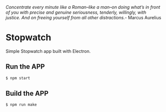 _Concentrate every minute like a Roman–like a man–on doing what’s in front of you with precise and genuine seriousness, tenderly, willingly, with justice. And on freeing yourself from all other distractions._-  Marcus Aurelius

# Stopwatch 

Simple Stopwatch app built with Electron.

## Run the APP

```bash
$ npm start
```

## Build the APP

```bash
$ npm run make
```